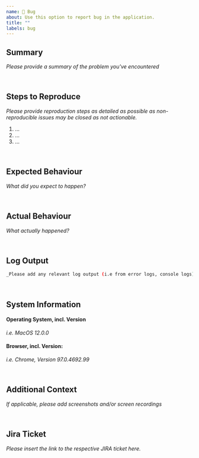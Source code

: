 ```yaml
---
name: 🐞 Bug
about: Use this option to report bug in the application.
title: ""
labels: bug
---
```


## Summary
_Please provide a summary of the problem you've encountered_

<br>

## Steps to Reproduce
_Please provide reproduction steps as detailed as possible as non-reproducible issues may be closed as not actionable._
1. …
2. …
3. …

<br>

## Expected Behaviour
_What did you expect to happen?_ 

<br>

## Actual Behaviour
_What actually happened?_ 

<br>

## Log Output
```bash
_Please add any relevant log output (i.e from error logs, console logs)_ 
```

<br>

## System Information
#### Operating System, incl. Version
_i.e. MacOS 12.0.0_

#### Browser, incl. Version: 
_i.e. Chrome, Version 97.0.4692.99_

<br>

## Additional Context
_If applicable, please add screenshots and/or screen recordings_


<br>

## Jira Ticket
_Please insert the link to the respective JIRA ticket here._